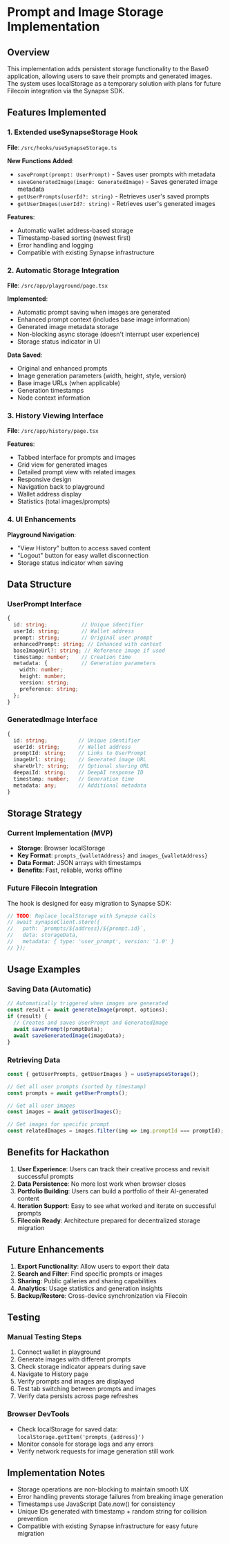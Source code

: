 # Prompt and Image Storage Implementation

## Overview
This implementation adds persistent storage functionality to the Base0 application, allowing users to save their prompts and generated images. The system uses localStorage as a temporary solution with plans for future Filecoin integration via the Synapse SDK.

## Features Implemented

### 1. Extended useSynapseStorage Hook
**File**: `/src/hooks/useSynapseStorage.ts`

**New Functions Added**:
- `savePrompt(prompt: UserPrompt)` - Saves user prompts with metadata
- `saveGeneratedImage(image: GeneratedImage)` - Saves generated image metadata
- `getUserPrompts(userId?: string)` - Retrieves user's saved prompts
- `getUserImages(userId?: string)` - Retrieves user's generated images

**Features**:
- Automatic wallet address-based storage
- Timestamp-based sorting (newest first)
- Error handling and logging
- Compatible with existing Synapse infrastructure

### 2. Automatic Storage Integration
**File**: `/src/app/playground/page.tsx`

**Implemented**:
- Automatic prompt saving when images are generated
- Enhanced prompt context (includes base image information)
- Generated image metadata storage
- Non-blocking async storage (doesn't interrupt user experience)
- Storage status indicator in UI

**Data Saved**:
- Original and enhanced prompts
- Image generation parameters (width, height, style, version)
- Base image URLs (when applicable)
- Generation timestamps
- Node context information

### 3. History Viewing Interface
**File**: `/src/app/history/page.tsx`

**Features**:
- Tabbed interface for prompts and images
- Grid view for generated images
- Detailed prompt view with related images
- Responsive design
- Navigation back to playground
- Wallet address display
- Statistics (total images/prompts)

### 4. UI Enhancements
**Playground Navigation**:
- "View History" button to access saved content
- "Logout" button for easy wallet disconnection
- Storage status indicator when saving

## Data Structure

### UserPrompt Interface
```typescript
{
  id: string;           // Unique identifier
  userId: string;       // Wallet address
  prompt: string;       // Original user prompt
  enhancedPrompt: string; // Enhanced with context
  baseImageUrl?: string; // Reference image if used
  timestamp: number;    // Creation time
  metadata: {           // Generation parameters
    width: number;
    height: number;
    version: string;
    preference: string;
  };
}
```

### GeneratedImage Interface
```typescript
{
  id: string;          // Unique identifier
  userId: string;      // Wallet address
  promptId: string;    // Links to UserPrompt
  imageUrl: string;    // Generated image URL
  shareUrl?: string;   // Optional sharing URL
  deepaiId: string;    // DeepAI response ID
  timestamp: number;   // Generation time
  metadata: any;       // Additional metadata
}
```

## Storage Strategy

### Current Implementation (MVP)
- **Storage**: Browser localStorage
- **Key Format**: `prompts_{walletAddress}` and `images_{walletAddress}`
- **Data Format**: JSON arrays with timestamps
- **Benefits**: Fast, reliable, works offline

### Future Filecoin Integration
The hook is designed for easy migration to Synapse SDK:

```typescript
// TODO: Replace localStorage with Synapse calls
// await synapseClient.store({
//   path: `prompts/${address}/${prompt.id}`,
//   data: storageData,
//   metadata: { type: 'user_prompt', version: '1.0' }
// });
```

## Usage Examples

### Saving Data (Automatic)
```typescript
// Automatically triggered when images are generated
const result = await generateImage(prompt, options);
if (result) {
  // Creates and saves UserPrompt and GeneratedImage
  await savePrompt(promptData);
  await saveGeneratedImage(imageData);
}
```

### Retrieving Data
```typescript
const { getUserPrompts, getUserImages } = useSynapseStorage();

// Get all user prompts (sorted by timestamp)
const prompts = await getUserPrompts();

// Get all user images
const images = await getUserImages();

// Get images for specific prompt
const relatedImages = images.filter(img => img.promptId === promptId);
```

## Benefits for Hackathon

1. **User Experience**: Users can track their creative process and revisit successful prompts
2. **Data Persistence**: No more lost work when browser closes
3. **Portfolio Building**: Users can build a portfolio of their AI-generated content
4. **Iteration Support**: Easy to see what worked and iterate on successful prompts
5. **Filecoin Ready**: Architecture prepared for decentralized storage migration

## Future Enhancements

1. **Export Functionality**: Allow users to export their data
2. **Search and Filter**: Find specific prompts or images
3. **Sharing**: Public galleries and sharing capabilities
4. **Analytics**: Usage statistics and generation insights
5. **Backup/Restore**: Cross-device synchronization via Filecoin

## Testing

### Manual Testing Steps
1. Connect wallet in playground
2. Generate images with different prompts
3. Check storage indicator appears during save
4. Navigate to History page
5. Verify prompts and images are displayed
6. Test tab switching between prompts and images
7. Verify data persists across page refreshes

### Browser DevTools
- Check localStorage for saved data: `localStorage.getItem('prompts_{address}')`
- Monitor console for storage logs and any errors
- Verify network requests for image generation still work

## Implementation Notes

- Storage operations are non-blocking to maintain smooth UX
- Error handling prevents storage failures from breaking image generation
- Timestamps use JavaScript Date.now() for consistency
- Unique IDs generated with timestamp + random string for collision prevention
- Compatible with existing Synapse infrastructure for easy future migration

